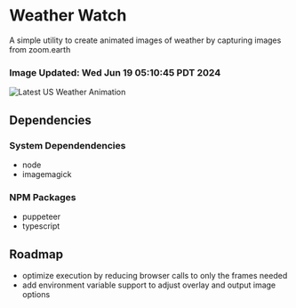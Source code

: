 # Weather Watch

A simple utility to create animated images of weather by capturing images from zoom.earth

### Image Updated: Wed Jun 19 05:10:45 PDT 2024

![Latest US Weather Animation](animations/2024-06-19.webp)

## Dependencies
### System Dependendencies
* node
* imagemagick
### NPM Packages
* puppeteer
* typescript

## Roadmap
* optimize execution by reducing browser calls to only the frames needed
* add environment variable support to adjust overlay and output image options
